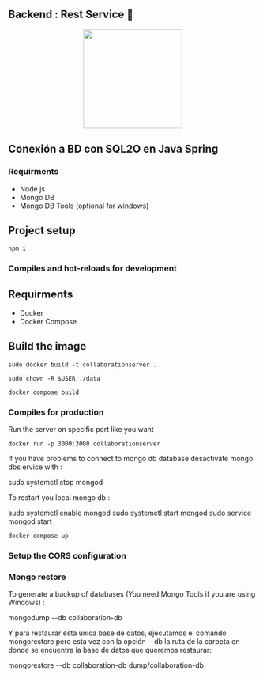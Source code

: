 
## Backend : Rest Service :exploding_head:
<p align="center"><a target="_blank"><img src="https://cdn.pixabay.com/photo/2015/04/23/17/41/node-js-736399_960_720.png" width="200"></a></p>

## Conexión a BD con SQL2O en Java Spring

### Requirments
* Node js 
* Mongo DB
* Mongo DB Tools (optional for windows)

## Project setup

```
npm i
```

### Compiles and hot-reloads for development

## Requirments
* Docker
* Docker Compose

## Build the image

```
sudo docker build -t collaborationserver .
```
```
sudo chown -R $USER ./data
```

```
docker compose build
```

### Compiles for production

Run the server on specific port like you want

```
docker run -p 3000:3000 collaborationserver
```
If you have problems to connect to mongo db database desactivate mongo dbs ervice with :

sudo systemctl stop mongod

To restart you local mongo db :

sudo systemctl enable mongod
sudo systemctl start mongod
sudo service mongod start 

```
docker compose up
```
### Setup the CORS configuration

### Mongo restore

To generate a backup of databases (You need Mongo Tools if you are using Windows) : 

mongodump --db collaboration-db

Y para restaurar esta única base de datos, ejecutamos el comando mongorestore pero esta vez con la opción --db  la ruta de la carpeta en donde se encuentra la base de datos que queremos restaurar:

mongorestore --db collaboration-db dump/collaboration-db

